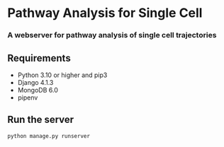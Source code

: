 # Pathway Analysis for Single Cell
### A webserver for pathway analysis of single cell trajectories

## Requirements
- Python 3.10 or higher and pip3
- Django 4.1.3
- MongoDB 6.0
- pipenv

## Run the server
```bash
python manage.py runserver 
```
